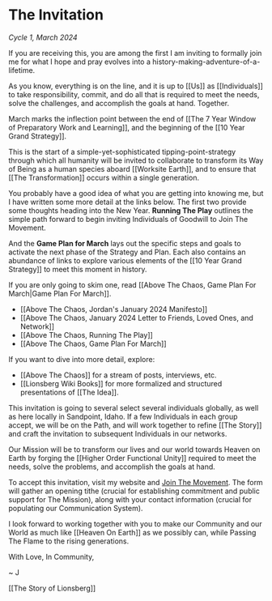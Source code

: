 # The Invitation
*Cycle 1, March 2024*

If you are receiving this, you are among the first I am inviting to formally join me for what I hope and pray evolves into a history-making-adventure-of-a-lifetime. 

As you know, everything is on the line, and it is up to [[Us]] as [[Individuals]] to take responsibility, commit, and do all that is required to meet the needs, solve the challenges, and accomplish the goals at hand. Together. 

March marks the inflection point between the end of [[The 7 Year Window of Preparatory Work and Learning]], and the beginning of the [[10 Year Grand Strategy]]. 

This is the start of a simple-yet-sophisticated tipping-point-strategy through which all humanity will be invited to collaborate to transform its Way of Being as a human species aboard [[Worksite Earth]], and to ensure that [[The Transformation]] occurs within a single generation. 

You probably have a good idea of what you are getting into knowing me, but I have written some more detail at the links below. The first two provide some thoughts heading into the New Year. **Running The Play** outlines the simple path forward to begin inviting Individuals of Goodwill to Join The Movement. 

And the **Game Plan for March** lays out the specific steps and goals to activate the next phase of the Strategy and Plan. Each also contains an abundance of links to explore various elements of the [[10 Year Grand Strategy]] to meet this moment in history. 

If you are only going to skim one, read [[Above The Chaos, Game Plan For March|Game Plan For March]]. 

- [[Above The Chaos, Jordan's January 2024 Manifesto]]  
- [[Above The Chaos, January 2024 Letter to Friends, Loved Ones, and Network]]  
- [[Above The Chaos, Running The Play]]  
- [[Above The Chaos, Game Plan For March]]  

If you want to dive into more detail, explore: 

- [[Above The Chaos]] for a stream of posts, interviews, etc.  
- [[Lionsberg Wiki Books]] for more formalized and structured presentations of [[The Idea]].  

This invitation is going to several select several individuals globally, as well as here locally in Sandpoint, Idaho. If a few Individuals in each group accept, we will be on the Path, and will work together to refine [[The Story]] and craft the invitation to subsequent Individuals in our networks. 

Our Mission will be to transform our lives and our world towards Heaven on Earth by forging the [[Higher Order Functional Unity]] required to meet the needs, solve the problems, and accomplish the goals at hand. 

To accept this invitation, visit my website and [Join The Movement](https://jordannicholas.org/join_the_movement). The form will gather an opening tithe (crucial for establishing commitment and public support for The Mission), along with your contact information (crucial for populating our Communication System). 

I look forward to working together with you to make our Community and our World as much like [[Heaven On Earth]] as we possibly can, while Passing The Flame to the rising generations. 

With Love, In Community, 

~ J  

[[The Story of Lionsberg]] 